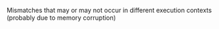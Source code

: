 Mismatches that may or may not occur in different execution contexts (probably due to memory corruption)
